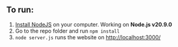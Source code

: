 ## To run:

1. [Install NodeJS](https://nodejs.org/en/download) on your computer. Working on **Node.js v20.9.0**
2. Go to the repo folder and run `npm install`
3. `node server.js` runs the website on [http://localhost:3000/](http://localhost:3000/)
